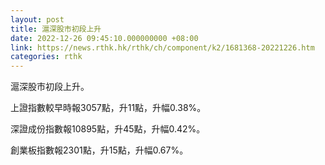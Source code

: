```yaml
---
layout: post
title: 滬深股市初段上升
date: 2022-12-26 09:45:10.000000000 +08:00
link: https://news.rthk.hk/rthk/ch/component/k2/1681368-20221226.htm
categories: rthk
---
```


滬深股市初段上升。

上證指數較早時報3057點，升11點，升幅0.38%。

深證成份指數報10895點，升45點，升幅0.42%。

創業板指數報2301點，升15點，升幅0.67%。
